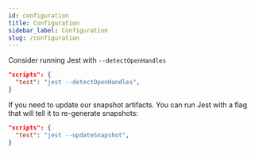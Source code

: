 ```yaml
---
id: configuration
title: Configuration
sidebar_label: Configuration
slug: /configuration
---
```


Consider running Jest with `--detectOpenHandles`

```json
"scripts": {
  "test": "jest --detectOpenHandles",
}
```

If you need to update our snapshot artifacts. You can run Jest with a flag that will tell it to re-generate snapshots:

```json
"scripts": {
  "test": "jest --updateSnapshot",
}
```
